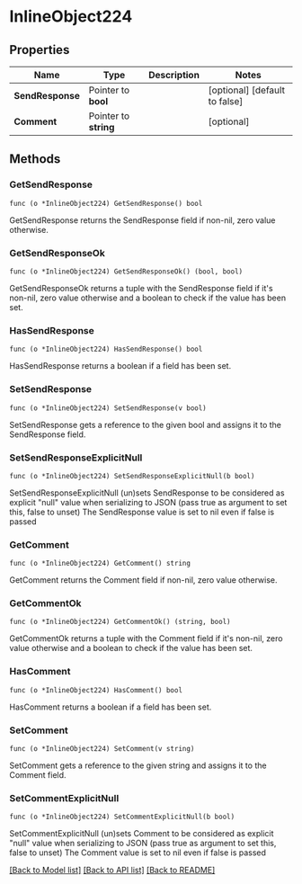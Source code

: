# InlineObject224

## Properties

Name | Type | Description | Notes
------------ | ------------- | ------------- | -------------
**SendResponse** | Pointer to **bool** |  | [optional] [default to false]
**Comment** | Pointer to **string** |  | [optional] 

## Methods

### GetSendResponse

`func (o *InlineObject224) GetSendResponse() bool`

GetSendResponse returns the SendResponse field if non-nil, zero value otherwise.

### GetSendResponseOk

`func (o *InlineObject224) GetSendResponseOk() (bool, bool)`

GetSendResponseOk returns a tuple with the SendResponse field if it's non-nil, zero value otherwise
and a boolean to check if the value has been set.

### HasSendResponse

`func (o *InlineObject224) HasSendResponse() bool`

HasSendResponse returns a boolean if a field has been set.

### SetSendResponse

`func (o *InlineObject224) SetSendResponse(v bool)`

SetSendResponse gets a reference to the given bool and assigns it to the SendResponse field.

### SetSendResponseExplicitNull

`func (o *InlineObject224) SetSendResponseExplicitNull(b bool)`

SetSendResponseExplicitNull (un)sets SendResponse to be considered as explicit "null" value
when serializing to JSON (pass true as argument to set this, false to unset)
The SendResponse value is set to nil even if false is passed
### GetComment

`func (o *InlineObject224) GetComment() string`

GetComment returns the Comment field if non-nil, zero value otherwise.

### GetCommentOk

`func (o *InlineObject224) GetCommentOk() (string, bool)`

GetCommentOk returns a tuple with the Comment field if it's non-nil, zero value otherwise
and a boolean to check if the value has been set.

### HasComment

`func (o *InlineObject224) HasComment() bool`

HasComment returns a boolean if a field has been set.

### SetComment

`func (o *InlineObject224) SetComment(v string)`

SetComment gets a reference to the given string and assigns it to the Comment field.

### SetCommentExplicitNull

`func (o *InlineObject224) SetCommentExplicitNull(b bool)`

SetCommentExplicitNull (un)sets Comment to be considered as explicit "null" value
when serializing to JSON (pass true as argument to set this, false to unset)
The Comment value is set to nil even if false is passed

[[Back to Model list]](../README.md#documentation-for-models) [[Back to API list]](../README.md#documentation-for-api-endpoints) [[Back to README]](../README.md)


